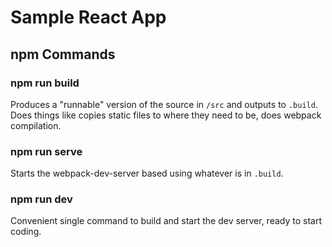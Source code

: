 # Sample React App

## npm Commands

### npm run build
Produces a "runnable" version of the source in `/src` and outputs to `.build`. Does things like copies static files to where they need to be, does webpack compilation.

### npm run serve
Starts the webpack-dev-server based using whatever is in `.build`.

### npm run dev
Convenient single command to build and start the dev server, ready to start coding.
